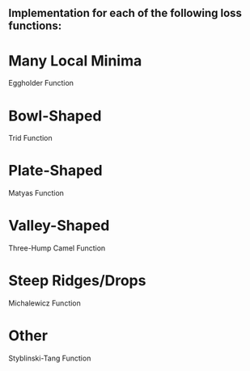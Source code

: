 ## Implementation for each of the following loss functions:

# Many Local Minima
Eggholder Function


# Bowl-Shaped
Trid Function

# Plate-Shaped
Matyas Function

# Valley-Shaped
Three-Hump Camel Function

# Steep Ridges/Drops
Michalewicz Function

# Other
Styblinski-Tang Function

